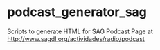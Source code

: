 # podcast_generator_sag
Scripts to generate HTML for SAG Podcast Page at http://www.sagdl.org/actividades/radio/podcast

